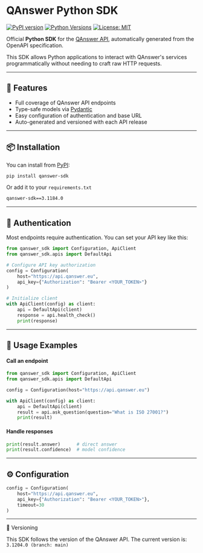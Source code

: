 # QAnswer Python SDK

[![PyPI version](https://badge.fury.io/py/qanswer-sdk.svg)](https://pypi.org/project/qanswer-sdk/)
[![Python Versions](https://img.shields.io/pypi/pyversions/qanswer-sdk.svg)](https://pypi.org/project/qanswer-sdk/)
[![License: MIT](https://img.shields.io/badge/License-MIT-yellow.svg)](LICENSE)

Official **Python SDK** for the [QAnswer API](https://qanswer.eu), automatically generated from the OpenAPI specification.

This SDK allows Python applications to interact with QAnswer's services programmatically without needing to craft raw HTTP requests.

---

## 🚀 Features

- Full coverage of QAnswer API endpoints  
- Type-safe models via [Pydantic](https://docs.pydantic.dev)  
- Easy configuration of authentication and base URL  
- Auto-generated and versioned with each API release  

---

## 📦 Installation

You can install from [PyPI](https://pypi.org/project/qanswer-sdk/):

```bash
pip install qanswer-sdk
```


Or add it to your `requirements.txt`

```txt
qanswer-sdk==3.1184.0
```

---

## 🔑 Authentication

Most endpoints require authentication. You can set your API key like this:
```python
from qanswer_sdk import Configuration, ApiClient
from qanswer_sdk.apis import DefaultApi

# Configure API key authorization
config = Configuration(
    host="https://api.qanswer.eu",
    api_key={"Authorization": "Bearer <YOUR_TOKEN>"}
)

# Initialize client
with ApiClient(config) as client:
    api = DefaultApi(client)
    response = api.health_check()
    print(response)
```

---

## 📖 Usage Examples

#### Call an endpoint

```python
from qanswer_sdk import Configuration, ApiClient
from qanswer_sdk.apis import DefaultApi

config = Configuration(host="https://api.qanswer.eu")

with ApiClient(config) as client:
    api = DefaultApi(client)
    result = api.ask_question(question="What is ISO 27001?")
    print(result)
```

#### Handle responses

```python
print(result.answer)      # direct answer
print(result.confidence)  # model confidence
```

---

## ⚙️ Configuration

```python
config = Configuration(
    host="https://api.qanswer.eu",
    api_key={"Authorization": "Bearer <YOUR_TOKEN>"},
    timeout=30
)
```

---

📌 Versioning

This SDK follows the version of the QAnswer API.
The current version is: `3.1204.0 (branch: main)`